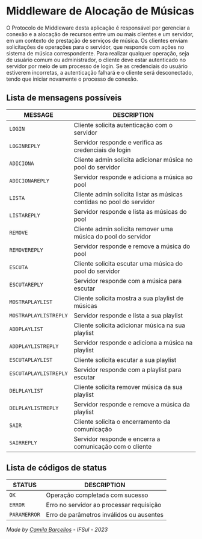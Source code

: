 # Middleware de Alocação de Músicas

O Protocolo de Middleware desta aplicação é responsável por gerenciar a conexão e a alocação de recursos entre um ou mais clientes e um servidor, em um contexto de prestação de serviços de música.
Os clientes enviam solicitações de operações para o servidor, que responde com ações no sistema de música correspondente.
Para realizar qualquer operação, seja de usuário comum ou administrador, o cliente deve estar autenticado no servidor por meio de um processo de login.
Se as credenciais do usuário estiverem incorretas, a autenticação falhará e o cliente será desconectado, tendo que iniciar novamente o processo de conexão.

## Lista de mensagens possíveis
| MESSAGE  | DESCRIPTION |
| ------------- | ------------- |
| `LOGIN`  |  Cliente solicita autenticação com o servidor  |
| `LOGINREPLY`  |  Servidor responde e verifica as credenciais de login  |
| `ADICIONA`  |  Cliente admin solicita adicionar música no pool do servidor  |
| `ADICIONAREPLY`  |  Servidor responde e adiciona a música ao pool  |
| `LISTA`  |  Cliente admin solicita listar as músicas contidas no pool do servidor  |
| `LISTAREPLY`  |  Servidor responde e lista as músicas do pool  |
| `REMOVE`  |  Cliente admin solicita remover uma música do pool do servidor  |
| `REMOVEREPLY`  |  Servidor responde e remove a música do pool  |
| `ESCUTA`  |  Cliente solicita escutar uma música do pool do servidor  |
| `ESCUTAREPLY`  |  Servidor responde com a música para escutar  |
| `MOSTRAPLAYLIST`  |  Cliente solicita mostra a sua playlist de músicas  |
| `MOSTRAPLAYLISTREPLY`  |  Servidor responde e lista a sua playlist  |
| `ADDPLAYLIST`  |  Cliente solicita adicionar música na sua playlist  |
| `ADDPLAYLISTREPLY`  |  Servidor responde e adiciona a música na playlist  |
| `ESCUTAPLAYLIST`  |  Cliente solicita escutar a sua playlist  |
| `ESCUTAPLAYLISTREPLY`  |  Servidor responde com a playlist para escutar  |
| `DELPLAYLIST`  |  Cliente solicita remover música da sua playlist  |
| `DELPLAYLISTREPLY`  |  Servidor responde e remove a música da playlist  |
| `SAIR`  |  Cliente solicita o encerramento da comunicação  |
| `SAIRREPLY`  |  Servidor responde e encerra a comunicação com o cliente  |

## Lista de códigos de status
| STATUS  | DESCRIPTION |
| ------------- | ------------- |
| `OK`  |  Operação completada com sucesso  |
| `ERROR`  |  Erro no servidor ao processar requisição  |
| `PARAMERROR`  |  Erro de parâmetros inválidos ou ausentes  |

_Made by [Camila Barcellos](https://github.com/camilafbarcellos) - IFSul - 2023_
